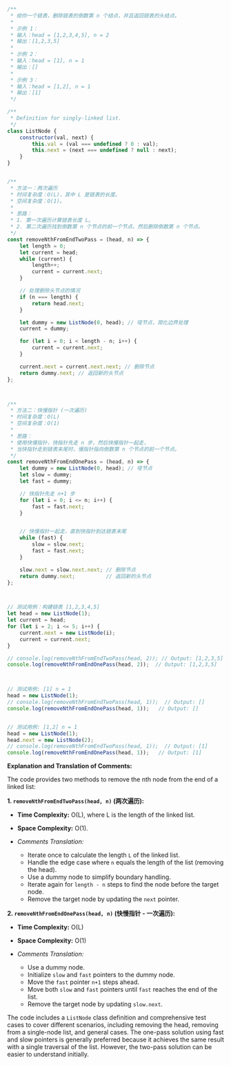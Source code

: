 ```javascript
/**
 * 给你一个链表，删除链表的倒数第 n 个结点，并且返回链表的头结点。
 *
 * 示例 1：
 * 输入：head = [1,2,3,4,5], n = 2
 * 输出：[1,2,3,5]
 *
 * 示例 2：
 * 输入：head = [1], n = 1
 * 输出：[]
 *
 * 示例 3：
 * 输入：head = [1,2], n = 1
 * 输出：[1]
 */

/**
 * Definition for singly-linked list.
 */
class ListNode {
    constructor(val, next) {
        this.val = (val === undefined ? 0 : val);
        this.next = (next === undefined ? null : next);
    }
}


/**
 * 方法一：两次遍历
 * 时间复杂度：O(L)，其中 L 是链表的长度。
 * 空间复杂度：O(1)。
 *
 * 思路：
 * 1. 第一次遍历计算链表长度 L。
 * 2. 第二次遍历找到倒数第 n 个节点的前一个节点，然后删除倒数第 n 个节点。
 */
const removeNthFromEndTwoPass = (head, n) => {
    let length = 0;
    let current = head;
    while (current) {
        length++;
        current = current.next;
    }

    // 处理删除头节点的情况
    if (n === length) {
        return head.next;
    }

    let dummy = new ListNode(0, head); // 哑节点，简化边界处理
    current = dummy;

    for (let i = 0; i < length - n; i++) {
        current = current.next;
    }

    current.next = current.next.next; // 删除节点
    return dummy.next; // 返回新的头节点
};



/**
 * 方法二：快慢指针 (一次遍历)
 * 时间复杂度：O(L)
 * 空间复杂度：O(1)
 *
 * 思路：
 * 使用快慢指针，快指针先走 n 步，然后快慢指针一起走，
 * 当快指针走到链表末尾时，慢指针指向倒数第 n 个节点的前一个节点。
 */
const removeNthFromEndOnePass = (head, n) => {
    let dummy = new ListNode(0, head); // 哑节点
    let slow = dummy;
    let fast = dummy;

    // 快指针先走 n+1 步
    for (let i = 0; i <= n; i++) {
        fast = fast.next;
    }


    // 快慢指针一起走，直到快指针到达链表末尾
    while (fast) {
        slow = slow.next;
        fast = fast.next;
    }

    slow.next = slow.next.next; // 删除节点
    return dummy.next;          // 返回新的头节点
};



// 测试用例：构建链表 [1,2,3,4,5]
let head = new ListNode(1);
let current = head;
for (let i = 2; i <= 5; i++) {
    current.next = new ListNode(i);
    current = current.next;
}

// console.log(removeNthFromEndTwoPass(head, 2)); // Output: [1,2,3,5]
console.log(removeNthFromEndOnePass(head, 2));  // Output: [1,2,3,5]



// 测试用例: [1] n = 1
head = new ListNode(1);
// console.log(removeNthFromEndTwoPass(head, 1));  // Output: []
console.log(removeNthFromEndOnePass(head, 1));   // Output: []


// 测试用例: [1,2] n = 1
head = new ListNode(1);
head.next = new ListNode(2);
// console.log(removeNthFromEndTwoPass(head, 1));  // Output: [1]
console.log(removeNthFromEndOnePass(head, 1));   // Output: [1]

```


**Explanation and Translation of Comments:**

The code provides two methods to remove the nth node from the end of a linked list:

**1. `removeNthFromEndTwoPass(head, n)` (两次遍历):**

* **Time Complexity:** O(L), where L is the length of the linked list.
* **Space Complexity:** O(1).

* *Comments Translation:*
    * Iterate once to calculate the length `L` of the linked list.
    * Handle the edge case where `n` equals the length of the list (removing the head).
    * Use a dummy node to simplify boundary handling.
    * Iterate again for `length - n` steps to find the node before the target node.
    * Remove the target node by updating the `next` pointer.


**2. `removeNthFromEndOnePass(head, n)` (快慢指针 - 一次遍历):**

* **Time Complexity:** O(L)
* **Space Complexity:** O(1)

* *Comments Translation:*
    * Use a dummy node.
    * Initialize `slow` and `fast` pointers to the dummy node.
    * Move the `fast` pointer `n+1` steps ahead.
    * Move both `slow` and `fast` pointers until `fast` reaches the end of the list.
    * Remove the target node by updating `slow.next`.


The code includes a `ListNode` class definition and comprehensive test cases to cover different scenarios, including removing the head, removing from a single-node list, and general cases. The one-pass solution using fast and slow pointers is generally preferred because it achieves the same result with a single traversal of the list. However, the two-pass solution can be easier to understand initially.
